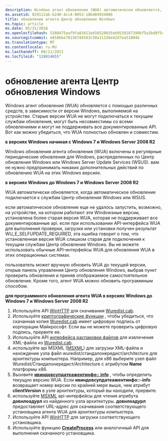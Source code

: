 ```yaml
---
description: Windows агент обновления (WUA) автоматически обновляется, если он подключен к серверу Windows Server Update Services (WSUS) или Центр обновления Windows.
ms.assetid: 829112ab-b240-4cc4-8053-18b484934886
title: обновление агента Центр обновления Windows
ms.topic: article
ms.date: 05/31/2018
ms.openlocfilehash: 5388475aaf9fa83413a916520035eb9539187390bf5a3bd8f5c836cb1b176357
ms.sourcegitcommit: e858bbe701567d4583c50a11326e42d7ea51804b
ms.translationtype: MT
ms.contentlocale: ru-RU
ms.lasthandoff: 08/11/2021
ms.locfileid: "118814655"
---
```

# <a name="updating-windows-update-agent"></a>обновление агента Центр обновления Windows

Windows агент обновления (WUA) обновляется с помощью различных средств, в зависимости от версии Windows, выполняемой на устройстве. Старые версии WUA не могут подключаться к текущим службам обновления, могут быть несовместимы со всеми обновлениями и могут не поддерживать все документированные API. Вот как можно убедиться, что WUA полностью обновлен и совместим.

**в версиях Windows начиная с Windows 7 и Windows Server 2008 R2**

Windows обновления агента обновления (WUA) включены в регулярные периодические обновления для Windows, распределенных по Центр обновления Windows или Windows Server Update Services (WSUS). вам не нужно предпринимать никаких дополнительных действий по обновлению WUA на этих Windows версиях.

**в версиях Windows до Windows 7 и Windows Server 2008 R2**

WUA автоматически обновляется, когда автоматическое обновление подключается к службам Центр обновления Windows или WSUS.

если автоматическое обновление еще не удалось запустить, возможно, на устройстве, на котором работают эти Windowsные версии, установлена более старая версия WUA, которая не поддерживает все документированные api. если при использовании API-интерфейса WUA для выполнения проверки, загрузки или установки получен результат WU_E_SELFUPDATE_REQUIRED, эта ошибка говорит о том, что установленная версия WUA слишком старая для подключения к текущим службам Центр обновления Windows. Вы не можете использовать обычные API-интерфейсы WUA для обновления WUA в этих операционных системах. 

пользователь может вручную обновить WUA до текущей версии, открыв панель управления Центр обновления Windows, выбрав пункт проверить обновления и приняв отображаемое самостоятельное обновление. Кроме того, агент WUA можно обновить программным способом.

**для программного обновления агента WUA в версиях Windows до Windows 7 и Windows Server 2008 R2**

1.  Используйте API [WinHTTP](../winhttp/winhttp-start-page.md) для скачивания [Wuredist.cab](https://update.microsoft.com/redist/wuredist.cab).
2.  Используйте [криптографические функции](../seccrypto/cryptography-functions.md) , чтобы убедиться, что скачанная копия [Wuredist.cab](https://update.microsoft.com/redist/wuredist.cab) имеет цифровую подпись от корпорации Майкрософт. Если вы не можете проверить цифровую подпись, прервите ее.
3.  Используйте API [интерфейса распаковки файлов](../devnotes/cabinet-api-functions.md) для извлечения XML-файла из [Wuredist.cab](https://update.microsoft.com/redist/wuredist.cab).
4.  используйте api MSXML ([MSXML](/previous-versions/windows/desktop/ms763742(v=vs.85))) для загрузки XML-файла и нахождение узла файл wuredist/стандалонередист/architecture для архитектуры компьютера. Например, для x86 выберите узел файл Wuredist/Стандалонередист/Architecture с атрибутом **Name** платформы x86.
5.  Вызовите [**ивиндовсупдатеажентинфо:: info**](/windows/desktop/api/Wuapi/nf-wuapi-iwindowsupdateagentinfo-getinfo) , чтобы определить текущую версию WUA. Если **ивиндовсупдатеажентинфо::-info** возвращает номер версии по крайней мере выше, чем атрибут **clientVersion** в узле архитектуры, который вы находили, прервите.
6.  используйте [MSXML](/previous-versions/windows/desktop/ms763742(v=vs.85)) api-интерфейсы для чтения атрибута **довнлоадурл** из найденного узла архитектуры. **довнлоадурл** предоставляет URL-адрес для скачивания соответствующего установщика агента WUA для архитектуры компьютера.
7.  Используйте API [WinHTTP](../winhttp/winhttp-start-page.md) для загрузки соответствующего установщика.
8.  Используйте функцию [**CreateProcess**](/windows/win32/api/processthreadsapi/nf-processthreadsapi-createprocessa) или аналогичный API для выполнения скачанного установщика.

 

 
